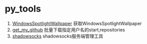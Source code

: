 # py_tools

1. [WindowsSpotlightWallpaper](https://github.com/dhgdhg/py_tools/tree/master/WindowsSpotlightWallpaper) 获取WindowsSpotlightWallpaper
2. [get_my_github](https://github.com/dhgdhg/py_tools/tree/master/get_my_github) 批量下载指定用户名的start,repositories 
3. [shadowsocks](https://github.com/dhgdhg/py_tools/tree/master/shadowsocks) shadowsocks服务端管理工具
